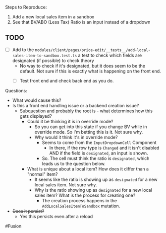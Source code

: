 Steps to Reproduce: 
1. Add a new local sales item in a sandbox
2. See that BV/ABO (Less Tax) Ratio is an input instead of a dropdown

## TODO 
- [ ] Add to the `modules/client/pages/price-edit/__tests__/add-local-sales-item-to-sandbox.test.ts` a test to check which fields are designated (if possible) to check theory
	- No way to check if it's designated, but it does seem to be the default. Not sure if this is exactly what is happening on the front end. 
	- [ ] Test front end and check back end as you do. 


Questions: 
- What would cause this? 
- Is this a front end handling issue or a backend creation issue?
	- Subquestion and probably the root is - what determines how this gets displayed? 
		- Could it be thinking it is in override mode?
			- So you can get into this state if you change BV while in override mode. So I'm betting this is it. Not sure why. 
			- Why would it think it's in override mode? 
				- Seems to come from the `InputDropdownCell` Component
					- In there, if the row type is `Changed` and it isn't disabled AND if the field is `designated`, an input is shown. 
				- So. The cell must think the ratio is `designated`, which leads us to the question below. 
		- What is unique about a local item? How does it differ than a "normal" item? 
			- It seems like the ratio is showing up as `designated` for a new local sales item. Not sure why. 
			- Why is the ratio showing up as `designated` for a new local sales item? What is the process for creating one? 
				- The creation process happens in the `AddLocalSalesItemToSandbox` mutation. 
- ~~Does it persist?~~
	- Yes this persists even after a reload

#Fusion